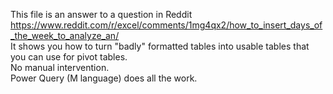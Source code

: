 This file is an answer to a question in Reddit  
https://www.reddit.com/r/excel/comments/1mg4qx2/how_to_insert_days_of_the_week_to_analyze_an/  
It shows you how to turn "badly" formatted tables into usable tables that you can use for pivot tables.  
No manual intervention.  
Power Query (M language) does all the work.  
